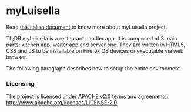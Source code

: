 # myLuisella

Read [this italian document](https://goo.gl/ANQWbo) to know more about myLuisella project.

TL;DR myLuisella is a restaurant handler app. It is composed of 3 main parts: kitchen app, waiter app and server one. They are written in HTML5, CSS and JS to be installable on Firefox OS devices or executable via web browser.

The following paragraph describes how to setup the entire environment.
        
### Licensing
The project is licensed under APACHE v2.0 terms and agreements:
http://www.apache.org/licenses/LICENSE-2.0
